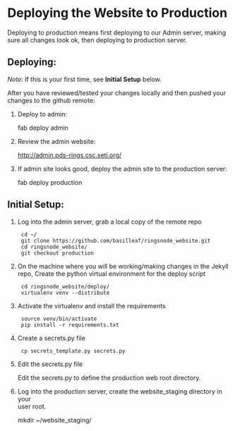 # Deploying the Website to Production

Deploying to production means first deploying to our Admin server,
making sure all changes look ok, then deploying to production server.

## Deploying:

_Note:_ If this is your first time, see **Initial Setup** below.

After you have reviewed/tested your changes locally and then pushed your
changes to the github remote:

1. Deploy to admin:

    fab deploy admin

2. Review the admin website:

    http://admin.pds-rings.csc.seti.org/

3. If admin site looks good, deploy the admin site to the production server:

    fab deploy production


## Initial Setup:

1. Log into the admin server, grab a local copy of the remote repo

        cd ~/
        git clone https://github.com/basilleaf/ringsnode_website.git
        cd ringsnode_website/
        git checkout production

2. On the machine where you will be working/making changes in the Jekyll repo,
   Create the python virtual environment for the deploy script

        cd ringsnode_website/deploy/
        virtualenv venv --distribute

3. Activate the virtualenv and install the requirements

        source venv/bin/activate
        pip install -r requirements.txt

4. Create a secrets.py file

        cp secrets_template.py secrets.py

5. Edit the secrets.py file

    Edit the secrets.py to define the production web root directory.

6. Log into the production server, create the website_staging directory in your  
   user root.

    mkdir ~/website_staging/
